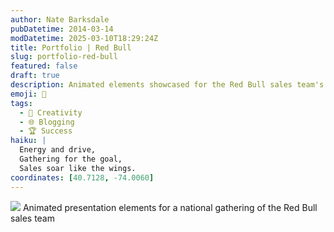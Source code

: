 ```yaml
---
author: Nate Barksdale
pubDatetime: 2014-03-14
modDatetime: 2025-03-10T18:29:24Z
title: Portfolio | Red Bull
slug: portfolio-red-bull
featured: false
draft: true
description: Animated elements showcased for the Red Bull sales team's national gathering, enhancing engagement and presentation quality.
emoji: 🥤
tags:
  - 🎨 Creativity
  - 🌐 Blogging
  - 🏆 Success
haiku: |
  Energy and drive,  
  Gathering for the goal,  
  Sales soar like the wings.
coordinates: [40.7128, -74.0060]
---
```


![](https://www.natebarksdale.com/wp-content/uploads/2014/03/portfolio-redbull-onpremise.jpg) Animated presentation elements for a national gathering of the Red Bull sales team

